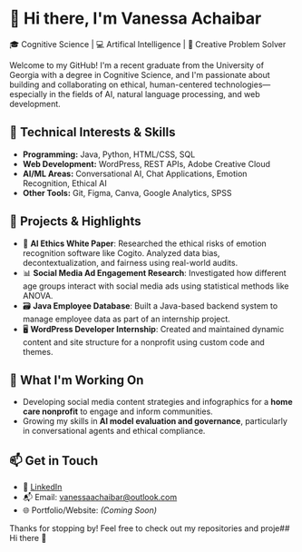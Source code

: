 # 👋 Hi there, I'm Vanessa Achaibar

🎓 Cognitive Science | 💻 Artifical Intelligence | 🎨 Creative Problem Solver 

Welcome to my GitHub! I'm a recent graduate from the University of Georgia with a degree in Cognitive Science, and I'm passionate about building and collaborating on ethical, human-centered technologies—especially in the fields of AI, natural language processing, and web development.  

## 🔧 Technical Interests & Skills
- **Programming:** Java, Python, HTML/CSS, SQL
- **Web Development:** WordPress, REST APIs, Adobe Creative Cloud
- **AI/ML Areas:** Conversational AI, Chat Applications, Emotion Recognition, Ethical AI
- **Other Tools:** Git, Figma, Canva, Google Analytics, SPSS

## 🚀 Projects & Highlights
- 🧠 **AI Ethics White Paper**: Researched the ethical risks of emotion recognition software like Cogito. Analyzed data bias, decontextualization, and fairness using real-world audits.
- 📊 **Social Media Ad Engagement Research**: Investigated how different age groups interact with social media ads using statistical methods like ANOVA.
- 🗃️ **Java Employee Database**: Built a Java-based backend system to manage employee data as part of an internship project.
- 🖥️ **WordPress Developer Internship**: Created and maintained dynamic content and site structure for a nonprofit using custom code and themes.

## 🧰 What I'm Working On
- Developing social media content strategies and infographics for a **home care nonprofit** to engage and inform communities.
- Growing my skills in **AI model evaluation and governance**, particularly in conversational agents and ethical compliance.

## 📫 Get in Touch
- 🔗 [LinkedIn](https://www.linkedin.com/in/vanessa-achaibar/)
- 📬 Email: vanessaachaibar@outlook.com
- 🌐 Portfolio/Website: *(Coming Soon)*

Thanks for stopping by! Feel free to check out my repositories and proje## Hi there 👋
